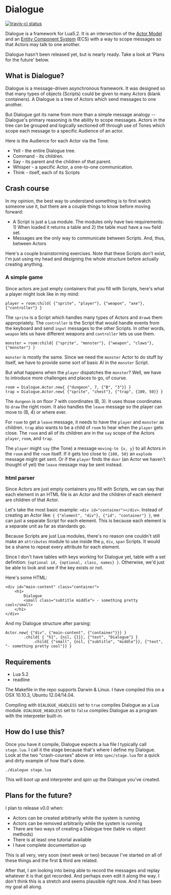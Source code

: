 # Dialogue

[![travis-ci status](https://travis-ci.org/rlt3/Dialogue.svg?branch=master)](https://travis-ci.org/rlt3/Dialogue/builds)

Dialogue is a framework for Lua5.2. It is an intersection of the 
[Actor Model](https://en.wikipedia.org/wiki/Actor_model) and an 
[Entity Component System](https://en.wikipedia.org/wiki/Entity_component_system) 
(ECS) with a way to scope messages so that Actors may talk to one another.

Dialogue hasn't been released yet, but is nearly ready. Take a look at 'Plans
for the future' below.

## What is Dialogue?

Dialogue is a message-driven asynchronous framework. It was designed so that
many types of objects (Scripts) could be given to many Actors (blank
containers). A Dialogue is a tree of Actors which send messages to one another.

But Dialogue got its name from more than a simple message analogy -- Dialogue's
primary reasoning is the ability to scope messages. Actors in the tree can be
grouped and logically sectioned off through use of Tones which scope each
message to a specific Audience of an actor.

Here is the Audience for each Actor via the Tone.

* Yell - the entire Dialogue tree.
* Command - its children.
* Say - its parent and the children of that parent.
* Whisper - a specific Actor, a one-to-one communication.
* Think - itself, each of its Scripts

## Crash course

In my opinion, the best way to understand something is to first watch someone
use it, but there are a couple things to know before moving forward:

* A Script is just a Lua module. The modules only have two requirements: 1) When loaded it returns a table and 2) the table must have a `new` field set.
* Messages are the only way to communicate between Scripts. And, thus, between Actors

Here's a couple brainstorming exercises. Note that these Scripts don't exist,
I'm just using my head and designing the whole structure before actually
creating anything.

### A simple game

Since actors are just empty containers that you fill with Scripts, here's what
a player might look like in my mind:

    player = room:child{ {"sprite", "player"}, {"weapon", "axe"}, {"controller"} }

The `sprite` is a Script which handles many types of Actors and `draw`s them
appropriately.  The `controller` is the Script that would handle events from
the keyboard and send `input` messages to the other Scripts.  In other words,
`weapon` lets us have different weapons and `controller` lets us use them. 

    monster = room:child{ {"sprite", "monster"}, {"weapon", "claws"}, {"monster"} }

`monster` is mostly the same. Since we need the `monster` Actor to do stuff by
itself, we have to provide some sort of basic AI in the `monster` Script.

But what happens when the `player` dispatches the `monster`? Well, we have to 
introduce more challenges and places to go, of course.

    room = Dialogue.Actor.new{ {"dungeon", 7, {"B", "3"}} }
    trap = Dialogue.Actor.new{ {"sprite", "chest"}, {"trap", {100, 50}} }

The `dungeon` is on floor 7 with coordinates (B, 3). It uses those coordinates
to `draw` the right room. It also handles the `leave` message so the player can
move to (B, 4) or where ever.

For `room` to get a `leave` message, it needs to have the `player` and `monster`
as children. `trap` also wants to be a child of `room` to hear when the `player` 
gets close. The `room` and all of its children are in the `say` scope of the
Actors `player`, `room`, and `trap`.

The `player` might `say` (the Tone) a message `moving-to {x, y}` to all
Actors in the `room` and the `room` itself. If it gets too close to `{100, 50}`
an `explode` message might get sent. Or if the `player` finds the `door` (an
Actor we haven't thought of yet) the `leave` message may be sent instead.

### html parser

Since Actors are just empty containers you fill with Scripts, we can say that
each element in an HTML file is an Actor and the children of each element are
children of that Actor.

Let's take the most basic example: `<div id="container"></div>`. Instead of
creating an Actor like: `{ {"element", "div"}, {"id", "container"} }`, we can
just a separate Script for each element.  This is because each element is
a separate unit as far as standards go.

Because Scripts are just Lua modules, there's no reason one couldn't still make
an `attributes` module to use inside the `p`, `div`, `span` Scripts. It would 
be a shame to repeat every attribute for each element. 

Since I don't have tables with keys working for Dialogue yet, table with a set
definition: `{optional id, {optional, class, names} }`. Otherwise, we'd just be
able to look and see if the key exists or not.

Here's some HTML:

    <div id="main-content" class="container">
        <h1> 
            Dialogue
            <small class="subtitle middle"> - something pretty cool</small>
        </h1>
    </div>

And my Dialogue structure after parsing:

    Actor.new{ {"div", {"main-content", {"container"}}} }
            .child{ { "h1", {nil, {}}}, {"text", "Dialogue"} }
                .child{ {"small", {nil, {"subtitle", "middle"}}, {"text", "- something pretty cool"}} }

## Requirements

* Lua 5.2
* readline

The Makefile in the repo supports Darwin & Linux. I have compiled this on a OSX
10.10.3, Ubuntu 12.04/14.04.

Compiling with `DIALOGUE_HEADLESS` set to `true` compiles Dialogue as a Lua
module. `DIALOGUE_HEADLESS` set to `false` compiles Dialogue as a program with
the interpreter built-in.

## How do I use this?

Once you have it compile, Dialogue expects a lua file I typically call 
`stage.lua`. I call it the stage because that's where I define my Dialogue. 
Look at the two "crash-courses" above or into `spec/stage.lua` for a quick and
dirty example of how that's done.

    ./dialogue stage.lua

This will boot up and interpreter and spin up the Dialogue you've created.

## Plans for the future?

I plan to release v0.0 when:

* Actors can be created arbitrarily while the system is running
* Actors can be removed arbitrarily while the system is running
* There are two ways of creating a Dialogue tree (table vs object methods)
* There is at least one tutorial available
* I have complete documentation up

This is all very, very soon (next week or two) because I've started on all of
these things and the first & third are related.

After that, I am looking into being able to record the messages and replay
whatever it is that got recorded. And perhaps even edit it along the way. I
don't think this is a stretch and seems plausible right now. And it has been
my goal all along.
